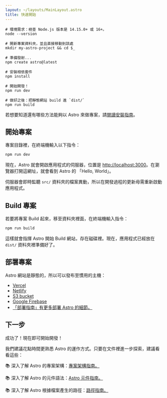 ```yaml
---
layout: ~/layouts/MainLayout.astro
title: 快速開始
---
```


```shell
# 環境需求：檢查 Node.js 版本是 14.15.0+ 或 16+。
node --version

# 開新專案資料夾，並且直接移動到該處
mkdir my-astro-project && cd $_

# 準備發射...
npm create astro@latest

# 安裝相依套件
npm install

# 開始開發！
npm run dev
```

```shell
# 做好之後：把靜態網站 build 進 `dist/`
npm run build
```

若想要知道還有哪些方法能夠以 Astro 來做專案，請[閱讀安裝指南](/zh-TW/installation)。

## 開始專案

專案目錄裡，在終端機輸入以下指令：

```bash
npm run dev
```

現在，Astro 就會開啟應用程式的伺服器，位置是 [http://localhost:3000](http://localhost:3000)。在瀏覽器打開這網址，就會看到 Astro 的 「Hello, World」。

伺服器會即時監聽 `src/` 資料夾的檔案異動，所以在開發過程的更新毋需重新啟動應用程式。

## Build 專案

若要將專案 Build 起來，移至資料夾裡面，在終端機輸入指令：

```bash
npm run build
```

這樣就會指揮 Astro 開始 Build 網站，存在磁碟裡。現在，應用程式已經放在 `dist/` 資料夾裡準備好了。

## 部署專案

Astro 網站是靜態的，所以可以發布至慣用的主機：

- [Vercel](https://vercel.com/)
- [Netlify](https://www.netlify.com/)
- [S3 bucket](https://aws.amazon.com/s3/)
- [Google Firebase](https://firebase.google.com/)
- [「部署指南」有更多部署 Astro 的細節。](/guides/deploy)

## 下一步

成功了！現在即可開始開發！

我們建議花點時間更熟悉 Astro 的運作方式。只要在文件裡進一步探索，建議看看這些：

📚 深入了解 Astro 的專案架構：[專案架構指南。](/core-concepts/project-structure)

📚 深入了解 Astro 的元件語法：[Astro 元件指南。](/core-concepts/astro-components)

📚 深入了解 Astro 根據檔案產生的路徑：[路徑指南。](/core-concepts/astro-pages)
